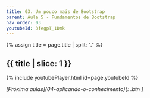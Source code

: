 ```yaml
---
title: 03. Um pouco mais de Bootstrap
parent: Aula 5 - Fundamentos de Bootstrap
nav_order: 03
youtubeId: 3fegpT_1Dmk
---
```


{% assign title = page.title | split: "." %}

## {{ title | slice: 1 }}

{% include youtubePlayer.html id=page.youtubeId %}

<span class="fs-3 float-right">
<i class="fas fa-download">[Próxima aulas](04-aplicando-o-conhecimento){: .btn }</i>
</span>
